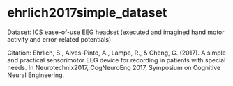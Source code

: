 # ehrlich2017simple_dataset

Dataset: ICS ease-of-use EEG headset (executed and imagined hand motor activity and error-related potentials)

Citation: Ehrlich, S., Alves-Pinto, A., Lampe, R., & Cheng, G. (2017). A simple and practical sensorimotor EEG device for recording in patients with special needs. In Neurotechnix2017, CogNeuroEng 2017, Symposium on Cognitive Neural Engineering.
